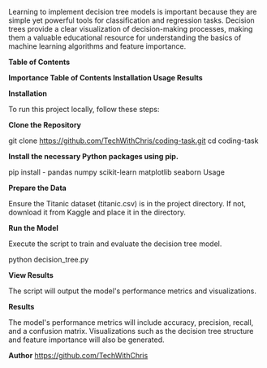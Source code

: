 Learning to implement decision tree models is important because they are simple yet powerful tools for classification and regression tasks. Decision trees provide a clear visualization of decision-making processes, making them a valuable educational resource for understanding the basics of machine learning algorithms and feature importance.

**Table of Contents**

**Importance
Table of Contents
Installation
Usage
Results**

**Installation**

To run this project locally, follow these steps:

**Clone the Repository**

git clone https://github.com/TechWithChris/coding-task.git
cd coding-task


**Install the necessary Python packages using pip.**


pip install -
pandas
numpy
scikit-learn
matplotlib
seaborn
Usage

**Prepare the Data**

Ensure the Titanic dataset (titanic.csv) is in the project directory. If not, download it from Kaggle and place it in the directory.

**Run the Model**

Execute the script to train and evaluate the decision tree model.

python decision_tree.py

**View Results**

The script will output the model's performance metrics and visualizations.

**Results**

The model's performance metrics will include accuracy, precision, recall, and a confusion matrix. Visualizations such as the decision tree structure and feature importance will also be generated.

**Author**
https://github.com/TechWithChris
